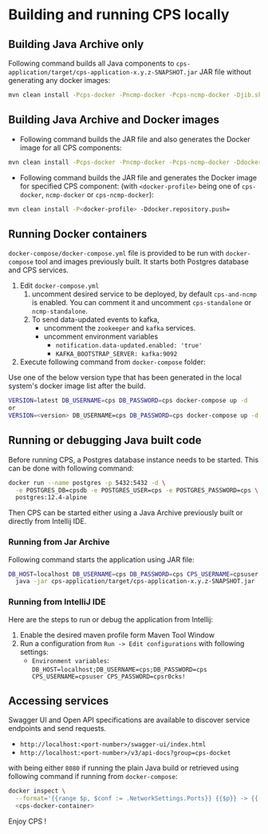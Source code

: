 # Building and running CPS locally

## Building Java Archive only

Following command builds all Java components to `cps-application/target/cps-application-x.y.z-SNAPSHOT.jar` JAR file
without generating any docker images:  

```bash
mvn clean install -Pcps-docker -Pncmp-docker -Pcps-ncmp-docker -Djib.skip
```

## Building Java Archive and Docker images

* Following command builds the JAR file and also generates the Docker image for all CPS components:

```bash
mvn clean install -Pcps-docker -Pncmp-docker -Pcps-ncmp-docker -Ddocker.repository.push=
```

* Following command builds the JAR file and generates the Docker image for specified CPS component:
  (with `<docker-profile>` being one of `cps-docker`, `ncmp-docker` or `cps-ncmp-docker`):

```bash
mvn clean install -P<docker-profile> -Ddocker.repository.push=
```

## Running Docker containers

`docker-compose/docker-compose.yml` file is provided to be run with `docker-compose` tool and images previously built.
It starts both Postgres database and CPS services.

1. Edit `docker-compose.yml` 
   1. uncomment desired service to be deployed, by default `cps-and-ncmp` is enabled. You can comment it and uncomment `cps-standalone` or `ncmp-standalone`.
   2. To send data-updated events to kafka, 
      * uncomment the `zookeeper` and `kafka` services. 
      * uncomment environment variables 
        * `notification.data-updated.enabled: 'true'`
        * `KAFKA_BOOTSTRAP_SERVER: kafka:9092`
2. Execute following command from `docker-compose` folder:

Use one of the below version type that has been generated in the local system's docker image list after the build.
```bash
VERSION=latest DB_USERNAME=cps DB_PASSWORD=cps docker-compose up -d
or
VERSION=<version> DB_USERNAME=cps DB_PASSWORD=cps docker-compose up -d
``` 

## Running or debugging Java built code

Before running CPS, a Postgres database instance needs to be started. This can be done with following
command:

```bash
docker run --name postgres -p 5432:5432 -d \
  -e POSTGRES_DB=cpsdb -e POSTGRES_USER=cps -e POSTGRES_PASSWORD=cps \
  postgres:12.4-alpine
```

Then CPS can be started either using a Java Archive previously built or directly from Intellij IDE.

### Running from Jar Archive

Following command starts the application using JAR file:

```bash
DB_HOST=localhost DB_USERNAME=cps DB_PASSWORD=cps CPS_USERNAME=cpsuser CPS_PASSWORD=cpsr0cks! \
  java -jar cps-application/target/cps-application-x.y.z-SNAPSHOT.jar
```

### Running from IntelliJ IDE

Here are the steps to run or debug the application from Intellij:

1. Enable the desired maven profile form Maven Tool Window
2. Run a configuration from `Run -> Edit configurations` with following settings:
   * `Environment variables`: `DB_HOST=localhost;DB_USERNAME=cps;DB_PASSWORD=cps
                                CPS_USERNAME=cpsuser CPS_PASSWORD=cpsr0cks!`

## Accessing services

Swagger UI and Open API specifications are available to discover service endpoints and send requests.

* `http://localhost:<port-number>/swagger-ui/index.html`
* `http://localhost:<port-number>/v3/api-docs?group=cps-docket`

with <port-number> being either `8080` if running the plain Java build or retrieved using following command
if running from `docker-compose`:

```bash
docker inspect \
  --format='{{range $p, $conf := .NetworkSettings.Ports}} {{$p}} -> {{(index $conf 0).HostPort}} {{end}}' \
  <cps-docker-container>
```

Enjoy CPS !
